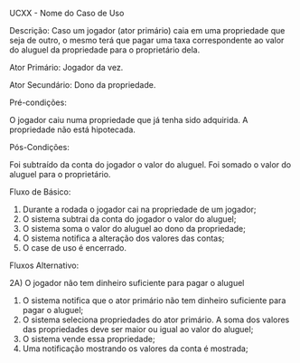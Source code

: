 UCXX - Nome do Caso de Uso

Descrição:
Caso um jogador (ator primário) caia em uma propriedade que seja de outro, o mesmo terá que pagar uma taxa correspondente ao valor do aluguel da propriedade para o proprietário dela.

Ator Primário: 
Jogador da vez.

Ator Secundário:
Dono da propriedade.

Pré-condições:

O jogador caiu numa propriedade que já tenha sido adquirida.
A propriedade não está hipotecada.

Pós-Condições:

Foi subtraído da conta do jogador o valor do aluguel.
Foi somado o valor do aluguel para o proprietário.

Fluxo de Básico:

1. Durante a rodada o jogador cai na propriedade de um jogador;
2. O sistema subtrai da conta do jogador o valor do aluguel;
3. O sistema soma o valor do aluguel ao dono da propriedade;
4. O sistema notifica a alteração dos valores das contas;
5. O case de uso é encerrado.

Fluxos Alternativo: 

2A) O jogador não tem dinheiro suficiente para pagar o aluguel

1. O sistema notifica que o ator primário não tem dinheiro suficiente para pagar o aluguel;
2. O sistema seleciona propriedades do ator primário. A soma dos valores das propriedades deve ser maior ou igual ao valor do aluguel;
3. O sistema vende essa propriedade;
4. Uma notificação mostrando os valores da conta é mostrada;


